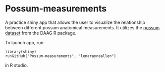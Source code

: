 # Possum-measurements

A practice shiny app that allows the user to visualize the relationship between different possum anatomical measurements. It utilizes the [possum dataset](https://search.r-project.org/CRAN/refmans/DAAG/html/possum.html) from the DAAG R package. 

To launch app, run:

```
library(shiny)
runGitHub("Possum-measurements", "lenarayneallen")
```

in R studio. 
